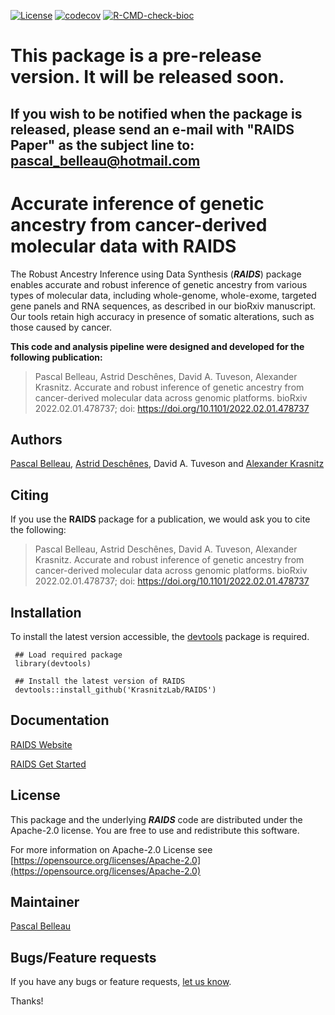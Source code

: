 <!-- badges: start -->
[![License](https://img.shields.io/badge/License-Apache_2.0-blue.svg)](https://opensource.org/licenses/Apache-2.0)
[![codecov](https://codecov.io/gh/krasnitzlab/RAIDS/branch/main/graph/badge.svg?token=LPFLOMUDVT)](https://codecov.io/gh/krasnitzlab/RAIDS)
[![R-CMD-check-bioc](https://github.com/krasnitzlab/RAIDS/actions/workflows/check-bioc.yaml/badge.svg)](https://github.com/krasnitzlab/RAIDS/actions/workflows/check-bioc.yaml)
<!-- badges: end -->

# This package is a pre-release version. It will be released soon. #

## If you wish to be notified when the package is released, please send an e-mail with "RAIDS Paper" as the subject line to: pascal_belleau@hotmail.com ##


# Accurate inference of genetic ancestry from cancer-derived molecular data with **RAIDS** #

The Robust Ancestry Inference using Data Synthesis (**_RAIDS_**) package 
enables accurate and robust inference of genetic 
ancestry from various types of molecular data, including whole-genome, 
whole-exome, targeted gene panels and RNA sequences, as described in our 
bioRxiv manuscript. Our tools retain high accuracy in presence of somatic 
alterations, such as those caused by cancer.

**This code and analysis pipeline were designed and developed for the following publication:**

>  Pascal Belleau, Astrid Deschênes, David A. Tuveson, Alexander Krasnitz. Accurate and robust inference of genetic ancestry from cancer-derived molecular data across genomic platforms. bioRxiv 2022.02.01.478737; doi: https://doi.org/10.1101/2022.02.01.478737 


## Authors ##

[Pascal Belleau](http://ca.linkedin.com/in/pascalbelleau "Pascal Belleau"),
[Astrid Desch&ecirc;nes](http://ca.linkedin.com/in/astriddeschenes "Astrid Desch&ecirc;nes"),
David A. Tuveson and
[Alexander Krasnitz](https://www.cshl.edu/research/faculty-staff/alexander-krasnitz/ "Alexander Krasnitz")


## Citing ##

If you use the **RAIDS** package for a publication, we would ask you to cite 
the following:

>  Pascal Belleau, Astrid Deschênes, David A. Tuveson, Alexander Krasnitz. Accurate and robust inference of genetic ancestry from cancer-derived molecular data across genomic platforms. bioRxiv 2022.02.01.478737; doi: https://doi.org/10.1101/2022.02.01.478737 


## Installation ##

To install the latest version accessible, the [devtools](https://cran.r-project.org/web/packages/devtools/index.html) 
package is required.

     ## Load required package
     library(devtools)

     ## Install the latest version of RAIDS
     devtools::install_github('KrasnitzLab/RAIDS')


## Documentation ##

[RAIDS Website](https://krasnitzlab.github.io/RAIDS/)

[RAIDS Get Started](https://krasnitzlab.github.io/RAIDS/articles/aicsPaper.html)


## License ##

This package and the underlying **_RAIDS_** code are distributed under 
the Apache-2.0 license. You are free to use and redistribute this software. 

For more information on Apache-2.0 License see
[https://opensource.org/licenses/Apache-2.0](https://opensource.org/licenses/Apache-2.0)



## Maintainer

[Pascal Belleau](https://github.com/belleau/ "Pascal Belleau")


## Bugs/Feature requests ##

If you have any bugs or feature requests, 
[let us know](https://github.com/KrasnitzLab/RAIDS/issues). 


Thanks!
